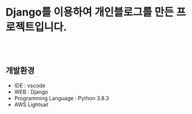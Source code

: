 #  Django를 이용하여 개인블로그를 만든 프로젝트입니다.

<br>
<br>

## 개발환경
- IDE : vscode
- WEB : Django
- Programming Language : Python 3.8.3   
- AWS Lightsail
